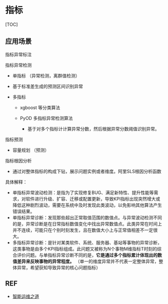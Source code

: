 # 指标

[TOC]

## 应用场景

指标异常标注

指标异常检测

- 单指标 （异常检测，离群值检测）

- 基于标准差生成的预测区间识别异常

- 多指标
  
  - xgboost 等分类算法
  
  - PyOD 多指标异常检测算法
    
    - 基于对多个指标计计算异常分数，然后根据异常分数阈值识别异常。

指标预测

- 容量规划 （预测）

指标根因分析

- 通过对整体指标的构成下钻，展示问题实例或者维度。阿里SLS根因分析函数



具体解释：

- 单指标异常波动检测：是指为了实现修复BUG、满足新特性、提升性能等需求，对软件进行升级、扩容、迁移或配置更新，导致KPI指标出现突然增大或降低这种剧烈波动，需要在系统中及时发现此类波动，以免影响其他算法产生错误结果。
- 单指标异常诊断：发现那些超出正常取值范围的数值点。与异常波动检测不同的是，异常诊断是在日常指标数值变化中找出异常数值点。此类异常在时间上并不连续，可能只在个别时刻发生，且在数值大小上与正常值相差不一定很大。
- 多指标异常诊断：是针对某类软件、系统、服务器、基站等事物的异常诊断，这类事物是由多个KPI指标组成。此问题又被称为N个事物M维指标T时刻的综合评价问题。与单指标异常诊断不同的是，**它是通过多个指标累计体现出的数值差异来反映事物的异常程度。** （单一的维度异常并不代表一定整体异常，整体异常，希望获知导致异常的核心问题指标）



## REF

- [智能运维之道](https://weread.qq.com/web/bookDetail/a75328f0813ab6da3g01279f)


